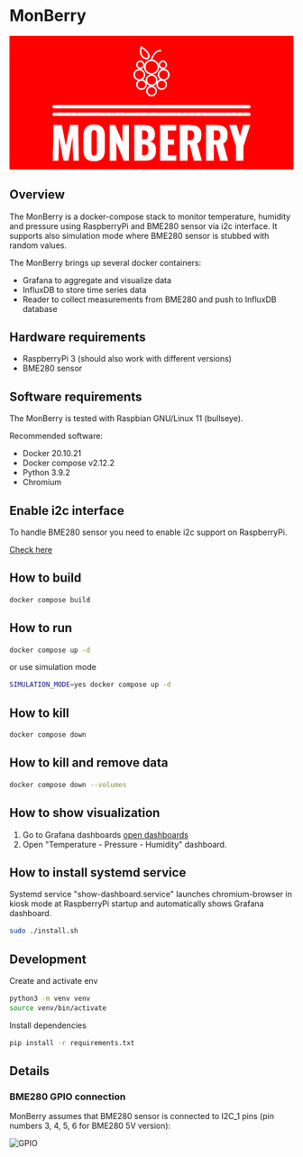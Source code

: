 # MonBerry

![alt text](https://github.com/konopka90/MonBerry/blob/main/logo.png?raw=true)

## Overview
The MonBerry is a docker-compose stack to monitor temperature, humidity and pressure using RaspberryPi and BME280 sensor via i2c interface.
It supports also simulation mode where BME280 sensor is stubbed with random values.

The MonBerry brings up several docker containers:
- Grafana to aggregate and visualize data
- InfluxDB to store time series data
- Reader to collect measurements from BME280 and push to InfluxDB database

## Hardware requirements
- RaspberryPi 3 (should also work with different versions)
- BME280 sensor

## Software requirements
The MonBerry is tested with Raspbian GNU/Linux 11 (bullseye). 

Recommended software:
- Docker 20.10.21
- Docker compose v2.12.2
- Python 3.9.2
- Chromium

## Enable i2c interface

To handle BME280 sensor you need to enable i2c support on RaspberryPi.

[Check here](https://www.mathworks.com/help/supportpkg/raspberrypiio/ref/enablei2c.html)

## How to build

```bash
docker compose build
```

## How to run

```bash
docker compose up -d
```

or use simulation mode

```bash
SIMULATION_MODE=yes docker compose up -d
```

## How to kill

```bash
docker compose down
```

## How to kill and remove data

```bash
docker compose down --volumes
```

## How to show visualization

1. Go to Grafana dashboards [open dashboards](http://localhost:3000/dashboards) 
2. Open "Temperature - Pressure - Humidity" dashboard.

## How to install systemd service
Systemd service "show-dashboard.service" launches chromium-browser in kiosk mode at RaspberryPi startup and automatically shows Grafana dashboard.

```bash
sudo ./install.sh
```

## Development

Create and activate env

```bash
python3 -m venv venv
source venv/bin/activate
```

Install dependencies

```bash
pip install -r requirements.txt
```

## Details

### BME280 GPIO connection

MonBerry assumes that BME280 sensor is connected to I2C_1 pins (pin numbers 3, 4, 5, 6 for BME280 5V version):

![GPIO](https://www.framboise314.fr/wp-content/uploads/2018/02/kit_composants_GPIO_01.png)
